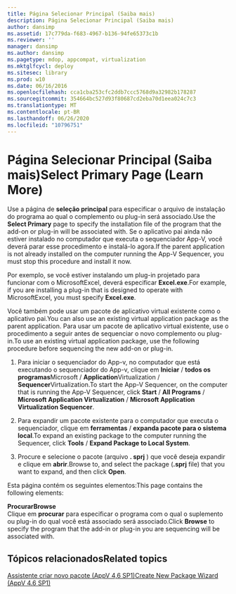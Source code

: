 ```yaml
---
title: Página Selecionar Principal (Saiba mais)
description: Página Selecionar Principal (Saiba mais)
author: dansimp
ms.assetid: 17c779da-f683-4967-b136-94fe65373c1b
ms.reviewer: ''
manager: dansimp
ms.author: dansimp
ms.pagetype: mdop, appcompat, virtualization
ms.mktglfcycl: deploy
ms.sitesec: library
ms.prod: w10
ms.date: 06/16/2016
ms.openlocfilehash: cca1cba253cfc2ddb7ccc5768d9a32982b178287
ms.sourcegitcommit: 354664bc527d93f80687cd2eba70d1eea024c7c3
ms.translationtype: MT
ms.contentlocale: pt-BR
ms.lasthandoff: 06/26/2020
ms.locfileid: "10796751"
---
```

# <span data-ttu-id="690a5-103">Página Selecionar Principal (Saiba mais)</span><span class="sxs-lookup"><span data-stu-id="690a5-103">Select Primary Page (Learn More)</span></span>


<span data-ttu-id="690a5-104">Use a página de **seleção principal** para especificar o arquivo de instalação do programa ao qual o complemento ou plug-in será associado.</span><span class="sxs-lookup"><span data-stu-id="690a5-104">Use the **Select Primary** page to specify the installation file of the program that the add-on or plug-in will be associated with.</span></span> <span data-ttu-id="690a5-105">Se o aplicativo pai ainda não estiver instalado no computador que executa o sequenciador App-V, você deverá parar esse procedimento e instalá-lo agora.</span><span class="sxs-lookup"><span data-stu-id="690a5-105">If the parent application is not already installed on the computer running the App-V Sequencer, you must stop this procedure and install it now.</span></span>

<span data-ttu-id="690a5-106">Por exemplo, se você estiver instalando um plug-in projetado para funcionar com o MicrosoftExcel, deverá especificar **Excel.exe**.</span><span class="sxs-lookup"><span data-stu-id="690a5-106">For example, if you are installing a plug-in that is designed to operate with MicrosoftExcel, you must specify **Excel.exe**.</span></span>

<span data-ttu-id="690a5-107">Você também pode usar um pacote de aplicativo virtual existente como o aplicativo pai.</span><span class="sxs-lookup"><span data-stu-id="690a5-107">You can also use an existing virtual application package as the parent application.</span></span> <span data-ttu-id="690a5-108">Para usar um pacote de aplicativo virtual existente, use o procedimento a seguir antes de sequenciar o novo complemento ou plug-in.</span><span class="sxs-lookup"><span data-stu-id="690a5-108">To use an existing virtual application package, use the following procedure before sequencing the new add-on or plug-in.</span></span>

1.  <span data-ttu-id="690a5-109">Para iniciar o sequenciador do App-v, no computador que está executando o sequenciador do App-v, clique em **Iniciar**  /  **todos os programas**Microsoft  /  **Application**Virtualization  /  **Sequencer**Virtualization.</span><span class="sxs-lookup"><span data-stu-id="690a5-109">To start the App-V Sequencer, on the computer that is running the App-V Sequencer, click **Start** / **All Programs** / **Microsoft Application Virtualization** / **Microsoft Application Virtualization Sequencer**.</span></span>

2.  <span data-ttu-id="690a5-110">Para expandir um pacote existente para o computador que executa o sequenciador, clique em **ferramentas**  /  **expanda pacote para o sistema local**.</span><span class="sxs-lookup"><span data-stu-id="690a5-110">To expand an existing package to the computer running the Sequencer, click **Tools** / **Expand Package to Local System**.</span></span>

3.  <span data-ttu-id="690a5-111">Procure e selecione o pacote (arquivo **. sprj** ) que você deseja expandir e clique em **abrir**.</span><span class="sxs-lookup"><span data-stu-id="690a5-111">Browse to, and select the package (**.sprj** file) that you want to expand, and then click **Open**.</span></span>

<span data-ttu-id="690a5-112">Esta página contém os seguintes elementos:</span><span class="sxs-lookup"><span data-stu-id="690a5-112">This page contains the following elements:</span></span>

<a href="" id="browse"></a>**<span data-ttu-id="690a5-113">Procurar</span><span class="sxs-lookup"><span data-stu-id="690a5-113">Browse</span></span>**  
<span data-ttu-id="690a5-114">Clique em **procurar** para especificar o programa com o qual o suplemento ou plug-in do qual você está associado será associado.</span><span class="sxs-lookup"><span data-stu-id="690a5-114">Click **Browse** to specify the program that the add-in or plug-in you are sequencing will be associated with.</span></span>

## <span data-ttu-id="690a5-115">Tópicos relacionados</span><span class="sxs-lookup"><span data-stu-id="690a5-115">Related topics</span></span>


[<span data-ttu-id="690a5-116">Assistente criar novo pacote (AppV 4,6 SP1)</span><span class="sxs-lookup"><span data-stu-id="690a5-116">Create New Package Wizard (AppV 4.6 SP1)</span></span>](create-new-package-wizard---appv-46-sp1-.md)

 

 





